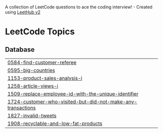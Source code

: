 A collection of LeetCode questions to ace the coding interview! - Created using [LeetHub v2](https://github.com/arunbhardwaj/LeetHub-2.0)
<!---LeetCode Topics Start-->
# LeetCode Topics
## Database
|  |
| ------- |
| [0584-find-customer-referee](https://github.com/gopiraj24/sql-50-leetcode/tree/master/0584-find-customer-referee) |
| [0595-big-countries](https://github.com/gopiraj24/sql-50-leetcode/tree/master/0595-big-countries) |
| [1153-product-sales-analysis-i](https://github.com/gopiraj24/sql-50-leetcode/tree/master/1153-product-sales-analysis-i) |
| [1258-article-views-i](https://github.com/gopiraj24/sql-50-leetcode/tree/master/1258-article-views-i) |
| [1509-replace-employee-id-with-the-unique-identifier](https://github.com/gopiraj24/sql-50-leetcode/tree/master/1509-replace-employee-id-with-the-unique-identifier) |
| [1724-customer-who-visited-but-did-not-make-any-transactions](https://github.com/gopiraj24/sql-50-leetcode/tree/master/1724-customer-who-visited-but-did-not-make-any-transactions) |
| [1827-invalid-tweets](https://github.com/gopiraj24/sql-50-leetcode/tree/master/1827-invalid-tweets) |
| [1908-recyclable-and-low-fat-products](https://github.com/gopiraj24/sql-50-leetcode/tree/master/1908-recyclable-and-low-fat-products) |
<!---LeetCode Topics End-->